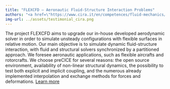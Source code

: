 ```yaml
---
title: "FLEXCFD – Aeronautic Fluid-Structure Interaction Problems"
authors: "<a href=\"https://www.cira.it/en/competences/fluid-mechanics/__subnav/fluidodinamica-numerica\">Davide Cinquegrana, PhD</a>, CFD Laboratory, CIRA - Italian Aerospace Research Centre, Italy"
img-url: ../assets/testimonial_cira.png
---
```

The project FLEXCFD aims to upgrade our in-house developed aerodynamic solver in order to simulate unsteady configurations with flexible surfaces in relative motion.
Our main objective is to simulate dynamic fluid-structure interaction, with fluid and structural solvers synchronized by a partitioned approach.
We foresee aeronautic applications, such as flexible aircrafts and rotorcrafts.
We choose preCICE for several reasons: the open source environment, availability of non-linear structural dynamics, the possibility to test both explicit and implicit coupling, and the numerous already implemented interpolation and exchange methods for forces and deformations.
[Learn more](https://www.researchgate.net/publication/333651661_Framework_for_Fluid-Structure_Interaction_Simulations_with_UZEN_and_PreCICE_Simulations_procedure_and_Validation)
